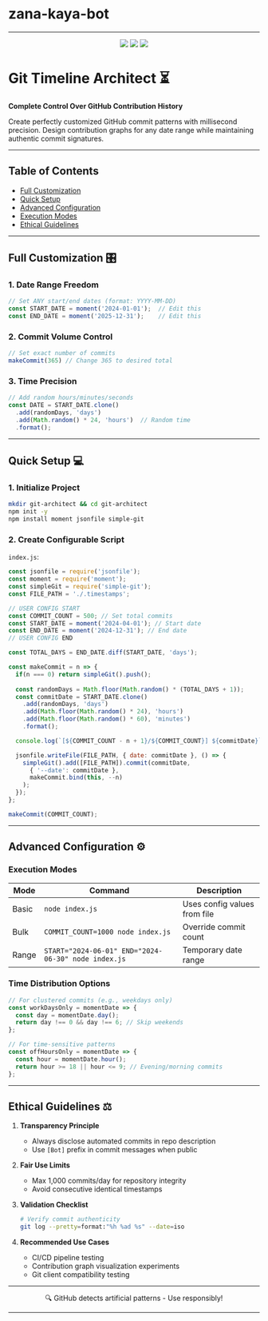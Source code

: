 # zana-kaya-bot
---

<p align="center">
  <img src="https://img.shields.io/badge/Node.js-18.x%2B-green?logo=node.js" />
  <img src="https://img.shields.io/badge/Custom%20Dates-%E2%9C%94%EF%B8%8F-blue" />
  <img src="https://img.shields.io/badge/Commits%20Limit-10K/day-orange" />
</p>

# Git Timeline Architect ⏳  
**Complete Control Over GitHub Contribution History**  

Create perfectly customized GitHub commit patterns with millisecond precision. Design contribution graphs for any date range while maintaining authentic commit signatures.

---

## Table of Contents  
- [Full Customization](#full-customization)  
- [Quick Setup](#quick-setup)  
- [Advanced Configuration](#advanced-configuration)  
- [Execution Modes](#execution-modes)  
- [Ethical Guidelines](#ethical-guidelines)  

---

## Full Customization 🎛️  

### 1. Date Range Freedom  
```javascript
// Set ANY start/end dates (format: YYYY-MM-DD)
const START_DATE = moment('2024-01-01');  // Edit this
const END_DATE = moment('2025-12-31');    // Edit this
```

### 2. Commit Volume Control  
```javascript
// Set exact number of commits
makeCommit(365) // Change 365 to desired total
```

### 3. Time Precision  
```javascript
// Add random hours/minutes/seconds
const DATE = START_DATE.clone()
  .add(randomDays, 'days')
  .add(Math.random() * 24, 'hours')  // Random time
  .format();
```

---

## Quick Setup 💻  

### 1. Initialize Project  
```bash
mkdir git-architect && cd git-architect
npm init -y
npm install moment jsonfile simple-git
```

### 2. Create Configurable Script  
`index.js`:
```javascript
const jsonfile = require('jsonfile');
const moment = require('moment');
const simpleGit = require('simple-git');
const FILE_PATH = './.timestamps';

// USER CONFIG START
const COMMIT_COUNT = 500; // Set total commits
const START_DATE = moment('2024-04-01'); // Start date
const END_DATE = moment('2024-12-31'); // End date
// USER CONFIG END

const TOTAL_DAYS = END_DATE.diff(START_DATE, 'days');

const makeCommit = n => {
  if(n === 0) return simpleGit().push();
  
  const randomDays = Math.floor(Math.random() * (TOTAL_DAYS + 1));
  const commitDate = START_DATE.clone()
    .add(randomDays, 'days')
    .add(Math.floor(Math.random() * 24), 'hours')
    .add(Math.floor(Math.random() * 60), 'minutes')
    .format();

  console.log(`[${COMMIT_COUNT - n + 1}/${COMMIT_COUNT}] ${commitDate}`);

  jsonfile.writeFile(FILE_PATH, { date: commitDate }, () => {
    simpleGit().add([FILE_PATH]).commit(commitDate, 
      { '--date': commitDate }, 
      makeCommit.bind(this, --n)
    );
  });
};

makeCommit(COMMIT_COUNT);
```

---

## Advanced Configuration ⚙️  

### Execution Modes  

| Mode | Command | Description |
|------|---------|-------------|
| Basic | `node index.js` | Uses config values from file |
| Bulk | `COMMIT_COUNT=1000 node index.js` | Override commit count |
| Range | `START="2024-06-01" END="2024-06-30" node index.js` | Temporary date range |

### Time Distribution Options  
```javascript
// For clustered commits (e.g., weekdays only)
const workDaysOnly = momentDate => {
  const day = momentDate.day();
  return day !== 0 && day !== 6; // Skip weekends
};

// For time-sensitive patterns
const offHoursOnly = momentDate => {
  const hour = momentDate.hour();
  return hour >= 18 || hour <= 9; // Evening/morning commits
};
```

---

## Ethical Guidelines ⚖️  

1. **Transparency Principle**  
   - Always disclose automated commits in repo description  
   - Use `[Bot]` prefix in commit messages when public  

2. **Fair Use Limits**  
   - Max 1,000 commits/day for repository integrity  
   - Avoid consecutive identical timestamps  

3. **Validation Checklist**  
   ```bash
   # Verify commit authenticity
   git log --pretty=format:"%h %ad %s" --date=iso
   ```

4. **Recommended Use Cases**  
   - CI/CD pipeline testing  
   - Contribution graph visualization experiments  
   - Git client compatibility testing  

---

<p align="center">
  🔍 GitHub detects artificial patterns - Use responsibly!
</p>

---




